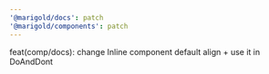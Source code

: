 ```yaml
---
'@marigold/docs': patch
'@marigold/components': patch
---
```


feat(comp/docs): change Inline component default align + use it in DoAndDont
